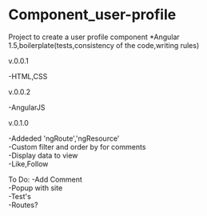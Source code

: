 # Component_user-profile
Project to create a user profile component  *Angular 1.5,boilerplate(tests,consistency of the code,writing rules) 

v.0.0.1

-HTML,CSS 

v.0.0.2

-AngularJS

v.0.1.0

-Addeded 'ngRoute','ngResource'<br>
-Custom filter and order by for comments<br>
-Display data to view<br>
-Like,Follow<br>

To Do:
-Add Comment <br>
-Popup with site <br>
-Test's<br>
-Routes?<br>
